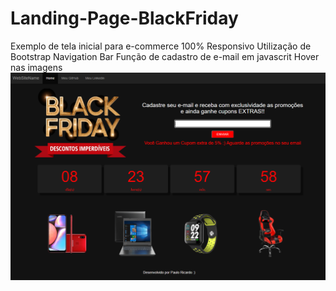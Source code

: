 # Landing-Page-BlackFriday
Exemplo de tela inicial para e-commerce
100% Responsivo
Utilização de Bootstrap Navigation Bar
Função de cadastro de e-mail em javascrit
Hover nas imagens
![Screenshot](Imagens/captura.png)
